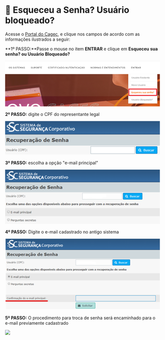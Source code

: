 # 🔐 Esqueceu a Senha? Usuário bloqueado?

Acesse o [Portal do Cagec](https://app.gitbook.com/s/-Lz3vtvsJLmY9bJtxnM8/WWW.PORTALCAGEC.MG.GOV.BR), e clique nos campos de acordo com as informações ilustrados a seguir:

**1º PASSO:**Passe o mouse no item **ENTRAR** e clique em **Esqueceu sua senha? ou Usuário Bloqueado?**



![](<.gitbook/assets/image (79).png>)

**2º PASSO:** digite o CPF do representante legal

![](<.gitbook/assets/image (19).png>)

**3º PASSO:** escolha a opção "e-mail principal"

![](<.gitbook/assets/image (20).png>)

**4º PASSO:** Digite o e-mail cadastrado no antigo sistema

![](<.gitbook/assets/image (21).png>)

**5º PASSO:** O procedimento para troca de senha será encaminhado para o e-mail previamente cadastrado

![](.gitbook/assets/Screenshot\_9.png)
